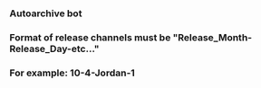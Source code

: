### Autoarchive bot
### Format of release channels must be "Release_Month-Release_Day-etc..." 
### For example: 10-4-Jordan-1
